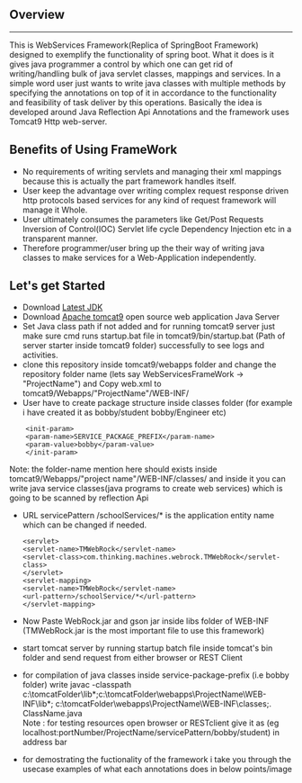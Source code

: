 ## Overview
---
This is WebServices Framework(Replica of SpringBoot Framework) designed to exemplify the functionality of spring boot.
What it does is it gives java programmer a control by which one can get rid of writing/handling bulk of java servlet classes, mappings and services.
In a simple word user just wants to write java classes with multiple methods by specifying the annotations on top of it in accordance to the functionality and feasibility of task deliver by this operations.
Basically the idea is developed around Java Reflection Api Annotations and the framework uses Tomcat9 Http web-server.
## Benefits of Using FrameWork
* No requirements of writing servlets and managing their xml mappings because this is actually the part framework handles itself. 
* User keep the advantage over writing complex request response driven http protocols based services for any kind of request framework will manage it Whole.
* User ultimately consumes the parameters like Get/Post Requests Inversion of Control(IOC) Servlet life cycle Dependency Injection etc in a transparent manner.
* Therefore programmer/user bring up the their way of writing java classes to make services for a Web-Application independently.
## Let's get Started
* Download [Latest JDK](https://www.oracle.com/in/java/technologies/javase-downloads.html)
* Download [Apache tomcat9](https://tomcat.apache.org/download-90.cgi) open source web application Java Server 
* Set Java class path if not added and for running tomcat9 server just make sure cmd runs startup.bat file in tomcat9/bin/startup.bat (Path of server starter inside tomcat9 folder) successfully to see logs and activities.
* clone this repository inside tomcat9/webapps folder and change the repository folder name (lets say WebServicesFrameWork -> "ProjectName") and Copy web.xml to tomcat9/Webapps/"ProjectName"/WEB-INF/
* User have to create package structure inside classes folder (for example i have created it as bobby/student bobby/Engineer etc) 
```
    <init-param>
    <param-name>SERVICE_PACKAGE_PREFIX</param-name>
    <param-value>bobby</param-value>
    </init-param>
```
Note: the folder-name mention here should exists inside tomcat9/Webapps/"project name"/WEB-INF/classes/ and inside it you can write java service classes(java programs to create web services) which is going to be scanned by reflection Api
* URL servicePattern /schoolServices/* is the application entity name which can be changed if needed.
    ```
    <servlet>
    <servlet-name>TMWebRock</servlet-name>
    <servlet-class>com.thinking.machines.webrock.TMWebRock</servlet-class>
    </servlet>
    <servlet-mapping>
    <servlet-name>TMWebRock</servlet-name>
    <url-pattern>/schoolService/*</url-pattern>
    </servlet-mapping>
    ```
    
* Now Paste WebRock.jar and gson jar inside libs folder of WEB-INF (TMWebRock.jar is the most important file to use this framework)
* start tomcat server by running startup batch file inside tomcat's bin folder and send request from either browser or REST Client
* for compilation of java classes inside service-package-prefix (i.e bobby folder) write  javac -classpath c:\tomcatFolder\lib*;c:\tomcatFolder\webapps\ProjectName\WEB-INF\lib*; c:\tomcatFolder\webapps\ProjectName\WEB-INF\classes;. ClassName.java<br>
Note : for testing resources open browser or RESTclient give it as (eg localhost:portNumber/ProjectName/servicePattern/bobby/student) in address bar 
* for demostrating the fuctionality of the framework i take you through the usecase examples of what each annotations does in below points/image








